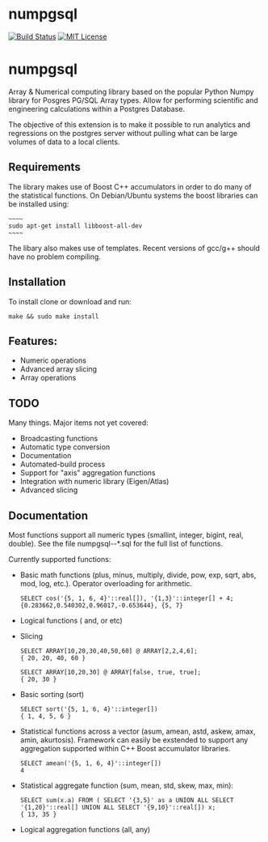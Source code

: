 # numpgsql
[![Build Status][travis-badge]][travis-link]
[![MIT License][license-badge]](LICENSE.md)


# numpgsql
Array & Numerical computing library based on the popular Python Numpy library for Posgres PG/SQL Array types.  Allow for performing scientific and engineering calculations within a Postgres Database.

The objective of this extension is to make it possible to run analytics and regressions on the postgres server without pulling what can be large volumes of data to a local clients. 

## Requirements

The library makes use of Boost C++ accumulators in order to do many of the statistical functions. On Debian/Ubuntu systems the boost libraries can be installed using:

    ~~~~
    sudo apt-get install libboost-all-dev
    ~~~~

The libary also makes use of templates.  Recent versions of gcc/g++ should have no problem compiling.

## Installation

To install clone or download and run:
    
    make && sudo make install

## Features:
  * Numeric operations
  * Advanced array slicing     
  * Array operations

## TODO
Many things.  Major items not yet covered:
* Broadcasting functions
* Automatic type conversion 
* Documentation
* Automated-build process
* Support for "axis" aggregation functions
* Integration with numeric library (Eigen/Atlas)
* Advanced slicing

## Documentation
Most functions support all numeric types (smallint, integer, bigint, real, double). See the file numpgsql--*.sql for the full list of functions.

Currently supported functions:

* Basic math functions (plus, minus, multiply, divide, pow, exp, sqrt, abs, mod, log, etc.). Operator overloading for arithmetic.
    ~~~~
    SELECT cos('{5, 1, 6, 4}'::real[]), '{1,3}'::integer[] + 4;
    {0.283662,0.540302,0.96017,-0.653644}, {5, 7}
    ~~~~  

* Logical functions ( and, or etc)
* Slicing 
    ~~~~
    SELECT ARRAY[10,20,30,40,50,60] @ ARRAY[2,2,4,6];
    { 20, 20, 40, 60 }

    SELECT ARRAY[10,20,30] @ ARRAY[false, true, true];
    { 20, 30 }
    ~~~~

* Basic sorting (sort)
    ~~~~
    SELECT sort('{5, 1, 6, 4}'::integer[])
    { 1, 4, 5, 6 }
    ~~~~  

* Statistical functions across a vector  (asum, amean, astd, askew, amax, amin, akurtosis).  Framework can easily be exstended to support any aggregation supported within C++ Boost accumulator libraries.
    ~~~~
    SELECT amean('{5, 1, 6, 4}'::integer[])
    4
    ~~~~  

* Statistical aggregate function (sum, mean, std, skew, max, min):
    ~~~~
    SELECT sum(x.a) FROM ( SELECT '{3,5}' as a UNION ALL SELECT '{1,20}'::real[] UNION ALL SELECT '{9,10}'::real[]) x;
    { 13, 35 }
    ~~~~

* Logical aggregation functions (all, any)


[1]: https://codecov.io/
[travis-badge]:    https://travis-ci.org/tarkmeper/numpgsql.svg?branch=master
[travis-link]:     https://travis-ci.org/tarkmeper/numpgsql
[license-badge]:   https://img.shields.io/badge/license-MIT-007EC7.svg
